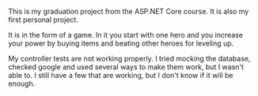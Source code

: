 This is my graduation project from the ASP.NET Core course. It is also my first personal project.

It is in the form of a game. In it you start with one hero and you increase your power by buying items and beating other heroes for leveling up. 

My controller tests are not working properly. I tried mocking the database, checked google and used several ways to make them work, but I wasn't able to. I still have a few that are working, but I don't know if it will be enough. 
